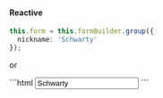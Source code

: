 #### Reactive
```typescript
this.form = this.formBuilder.group({
  nickname: 'Schwarty'
});
```
<p>or</p>
```html
<input type="text"
  formControlName="nickname"
  value="Schwarty">
```